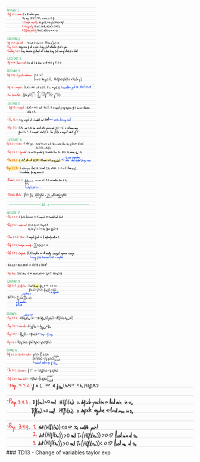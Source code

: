 ![summary](images/SUMMARY_221215_171237_1.jpg)

<img style="margin-top:-23px" src="images/SUMMARY_221215_171237_2.jpg">
### TD13
- Change of variables taylor exp

